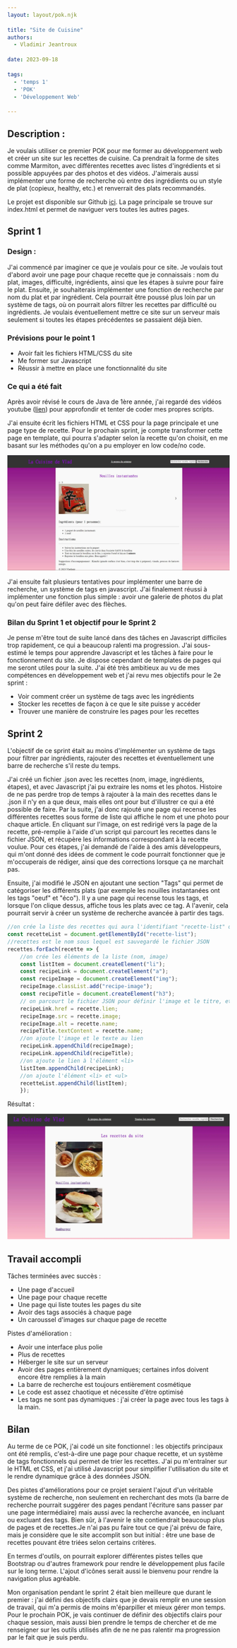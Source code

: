 ```yaml
---
layout: layout/pok.njk

title: "Site de Cuisine"
authors:
  - Vladimir Jeantroux

date: 2023-09-18

tags:
  - 'temps 1'
  - 'POK'
  - 'Développement Web'

---
```

## Description : 

Je voulais utiliser ce premier POK pour me former au développement web et créer un site sur les recettes de cuisine. Ca prendrait la forme de sites comme Marmiton, avec différentes recettes avec listes d'ingrédients et si possible appuyées par des photos et des vidéos. 
J'aimerais aussi implémenter une forme de recherche où entre des ingrédients ou un style de plat (copieux, healthy, etc.) et renverrait des plats recommandés.

Le projet est disponible sur Github [ici](https://github.com/VlaadimirJ/Vladimir-POK1). La page principale se trouve sur index.html et permet de naviguer vers toutes les autres pages. 

## Sprint 1

### Design : 

J'ai commencé par imaginer ce que je voulais pour ce site. Je voulais tout d'abord avoir une page pour chaque recette que je connaissais : nom du plat, images, difficulté, ingrédients, ainsi que les étapes à suivre pour faire le plat.
Ensuite, je souhaiterais implémenter une fonction de recherche par nom du plat et par ingrédient. Cela pourrait être poussé plus loin par un système de tags, où on pourrait alors filtrer les recettes par difficulté ou ingrédients. Je voulais éventuellement mettre ce site sur un serveur mais seulement si toutes les étapes précédentes se passaient déjà bien. 

### Prévisions pour le point 1

- Avoir fait les fichiers HTML/CSS du site 
- Me former sur Javascript
- Réussir à mettre en place une fonctionnalité du site 

### Ce qui a été fait 

Après avoir révisé le cours de Java de 1ère année, j'ai regardé des vidéos youtube ([lien](https://www.youtube.com/watch?v=W6NZfCO5SIk)) pour approfondir et tenter de coder mes propres scripts. 

J'ai ensuite écrit les fichiers HTML et CSS pour la page principale et une page type de recette. Pour le prochain sprint, je compte transformer cette page en template, qui pourra s'adapter selon la recette qu'on choisit, en me basant sur les méthodes qu'on a pu employer en low code/no code.

![Page prototype d'une recette](./recette.webp)

J'ai ensuite fait plusieurs tentatives pour implémenter une barre de recherche, un système de tags en javascript. J'ai finalement réussi à implémenter une fonction plus simple : avoir une galerie de photos du plat qu'on peut faire défiler avec des flèches. 

### Bilan du Sprint 1 et objectif pour le Sprint 2 

Je pense m'être tout de suite lancé dans des tâches en Javascript difficiles trop rapidement, ce qui a beaucoup ralenti ma progression. J'ai sous-estimé le temps pour apprendre Javascript et les tâches à faire pour le fonctionnement du site. Je dispose cependant de templates de pages qui me seront utiles pour la suite. J'ai été très ambitieux au vu de mes compétences en développement web et j'ai revu mes objectifs pour le 2e sprint : 

- Voir comment créer un système de tags avec les ingrédients 
- Stocker les recettes de façon à ce que le site puisse y accéder
- Trouver une manière de construire les pages pour les recettes 

## Sprint 2 

L'objectif de ce sprint était au moins d'implémenter un système de tags pour filtrer par ingrédients, rajouter des recettes et éventuellement une barre de recherche s'il reste du temps. 

J'ai créé un fichier .json avec les recettes (nom, image, ingrédients, étapes), et avec Javascript j'ai pu extraire les noms et les photos. Histoire de ne pas perdre trop de temps à rajouter à la main des recettes dans le .json il n'y en a que deux, mais elles ont pour but d'illustrer ce qui a été possible de faire. Par la suite, j'ai donc rajouté une page qui recense les différentes recettes sous forme de liste qui affiche le nom et une photo pour chaque article. En cliquant sur l'image, on est redirigé vers la page de la recette, pré-remplie à l'aide d'un script qui parcourt les recettes dans le fichier JSON, et récupère les informations correspondant à la recette voulue. Pour ces étapes, j'ai demandé de l'aide à des amis développeurs, qui m'ont donné des idées de comment le code pourrait fonctionner que je m'occuperais de rédiger, ainsi que des corrections lorsque ça ne marchait pas. 

Ensuite, j'ai modifié le JSON en ajoutant une section "Tags" qui permet de catégoriser les différents plats (par exemple les nouilles instantanées ont les tags "oeuf" et "éco"). Il y a une page qui recense tous les tags, et lorsque l'on clique dessus, affiche tous les plats avec ce tag. A l'avenir, cela pourrait servir à créer un système de recherche avancée à partir des tags. 

```javascript
//on crée la liste des recettes qui aura l'identifiant "recette-list" qui pourra être appelé sur HTML. 
const recetteList = document.getElementById("recette-list");
//recettes est le nom sous lequel est sauvegardé le fichier JSON
recettes.forEach(recette => {
    //on crée les éléments de la liste (nom, image)
    const listItem = document.createElement("li");
    const recipeLink = document.createElement("a");
    const recipeImage = document.createElement("img");
    recipeImage.classList.add("recipe-image");
    const recipeTitle = document.createElement("h3");
    // on parcourt le fichier JSON pour définir l'image et le titre, et le lien vers lequel ils vont mener
    recipeLink.href = recette.lien; 
    recipeImage.src = recette.image;
    recipeImage.alt = recette.name;
    recipeTitle.textContent = recette.name;
    //on ajoute l'image et le texte au lien
    recipeLink.appendChild(recipeImage);
    recipeLink.appendChild(recipeTitle);
    //on ajoute le lien à l'élément <li>
    listItem.appendChild(recipeLink);
    //on ajoute l'élément <li> et <ul>
    recetteList.appendChild(listItem);
    });
```
Résultat : 

![Page listant toutes les recettes du site](./liste.webp)

## Travail accompli 

Tâches terminées avec succès : 
- Une page d'accueil
- Une page pour chaque recette
- Une page qui liste toutes les pages du site
- Avoir des tags associés à chaque page 
- Un caroussel d'images sur chaque page de recette

Pistes d'amélioration : 
- Avoir une interface plus polie 
- Plus de recettes 
- Héberger le site sur un serveur 
- Avoir des pages entièrement dynamiques; certaines infos doivent encore être remplies à la main
- La barre de recherche est toujours entièrement cosmétique
- Le code est assez chaotique et nécessite d'être optimisé
- Les tags ne sont pas dynamiques : j'ai créer la page avec tous les tags à la main. 

## Bilan 

Au terme de ce POK, j'ai codé un site fonctionnel : les objectifs principaux ont été remplis, c'est-à-dire une page pour chaque recette, et un système de tags fonctionnels qui permet de trier les recettes. J'ai pu m'entraîner sur le HTML et CSS, et j'ai utilisé Javascript pour simplifier l'utilisation du site et le rendre dynamique grâce à des données JSON.  

Des pistes d'améliorations pour ce projet seraient l'ajout d'un véritable système de recherche, non seulement en recherchant des mots (la barre de recherche pourrait suggérer des pages pendant l'écriture sans passer par une page intermédiaire) mais aussi avec la recherche avancée, en incluant ou excluant des tags. Bien sûr, à l'avenir le site contiendrait beaucoup plus de pages et de recettes.Je n'ai pas pu faire tout ce que j'ai prévu de faire, mais je considère que le site accomplit son but initial : être une base de recettes pouvant être triées selon certains critères.   

En termes d'outils, on pourrait explorer différentes pistes telles que Bootstrap ou d'autres framework pour rendre le développement plus facile sur le long terme. L'ajout d'icônes serait aussi le bienvenu pour rendre la navigation plus agréable. 

Mon organisation pendant le sprint 2 était bien meilleure que durant le premier : j'ai défini des objectifs clairs que je devais remplir en une session de travail, qui m'a permis de moins m'éparpiller et mieux gérer mon temps. Pour le prochain POK, je vais continuer de définir des objectifs clairs pour chaque session, mais aussi bien prendre le temps de chercher et de me renseigner sur les outils utilisés afin de ne ne pas ralentir ma progression par le fait que je suis perdu. 

